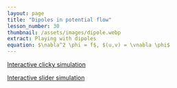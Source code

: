 ```yaml
---
layout: page
title: "Dipoles in potential flow"
lesson_number: 30
thumbnail: /assets/images/dipole.webp
extract: Playing with dipoles
equation: $\nabla^2 \phi = f$, $(u,v) = \vnabla \phi$
---
```


[Interactive clicky simulation](/sim/?preset=potentialFlowDipoleClick)

[Interactive slider simulation](/sim/?preset=potentialFlowDipoleSlider)
